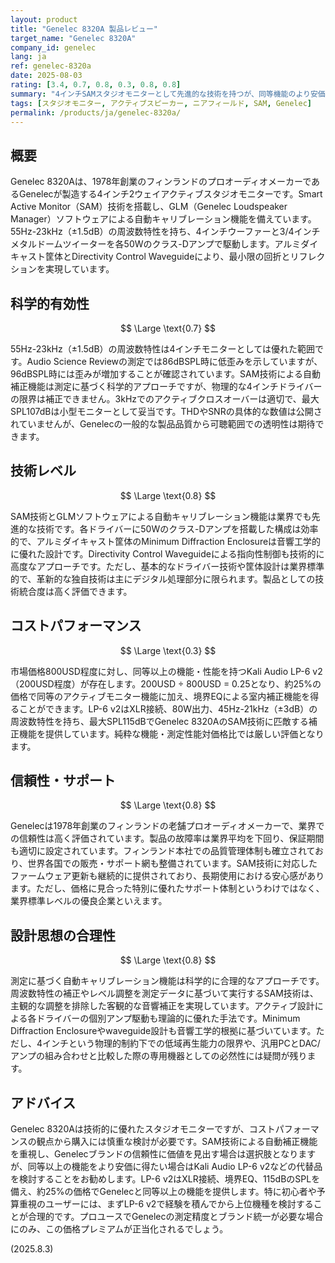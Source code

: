 ```yaml
---
layout: product
title: "Genelec 8320A 製品レビュー"
target_name: "Genelec 8320A"
company_id: genelec
lang: ja
ref: genelec-8320a
date: 2025-08-03
rating: [3.4, 0.7, 0.8, 0.3, 0.8, 0.8]
summary: "4インチSAMスタジオモニターとして先進的な技術を持つが、同等機能のより安価な代替品に対してコストパフォーマンスに課題がある製品"
tags: [スタジオモニター, アクティブスピーカー, ニアフィールド, SAM, Genelec]
permalink: /products/ja/genelec-8320a/
---
```


## 概要

Genelec 8320Aは、1978年創業のフィンランドのプロオーディオメーカーであるGenelecが製造する4インチ2ウェイアクティブスタジオモニターです。Smart Active Monitor（SAM）技術を搭載し、GLM（Genelec Loudspeaker Manager）ソフトウェアによる自動キャリブレーション機能を備えています。55Hz-23kHz（±1.5dB）の周波数特性を持ち、4インチウーファーと3/4インチメタルドームツイーターを各50Wのクラス-Dアンプで駆動します。アルミダイキャスト筐体とDirectivity Control Waveguideにより、最小限の回折とリフレクションを実現しています。

## 科学的有効性

$$ \Large \text{0.7} $$

55Hz-23kHz（±1.5dB）の周波数特性は4インチモニターとしては優れた範囲です。Audio Science Reviewの測定では86dBSPL時に低歪みを示していますが、96dBSPL時には歪みが増加することが確認されています。SAM技術による自動補正機能は測定に基づく科学的アプローチですが、物理的な4インチドライバーの限界は補正できません。3kHzでのアクティブクロスオーバーは適切で、最大SPL107dBは小型モニターとして妥当です。THDやSNRの具体的な数値は公開されていませんが、Genelecの一般的な製品品質から可聴範囲での透明性は期待できます。

## 技術レベル

$$ \Large \text{0.8} $$

SAM技術とGLMソフトウェアによる自動キャリブレーション機能は業界でも先進的な技術です。各ドライバーに50Wのクラス-Dアンプを搭載した構成は効率的で、アルミダイキャスト筐体のMinimum Diffraction Enclosureは音響工学的に優れた設計です。Directivity Control Waveguideによる指向性制御も技術的に高度なアプローチです。ただし、基本的なドライバー技術や筐体設計は業界標準的で、革新的な独自技術は主にデジタル処理部分に限られます。製品としての技術統合度は高く評価できます。

## コストパフォーマンス

$$ \Large \text{0.3} $$

市場価格800USD程度に対し、同等以上の機能・性能を持つKali Audio LP-6 v2（200USD程度）が存在します。200USD ÷ 800USD = 0.25となり、約25%の価格で同等のアクティブモニター機能に加え、境界EQによる室内補正機能を得ることができます。LP-6 v2はXLR接続、80W出力、45Hz-21kHz（±3dB）の周波数特性を持ち、最大SPL115dBでGenelec 8320AのSAM技術に匹敵する補正機能を提供しています。純粋な機能・測定性能対価格比では厳しい評価となります。

## 信頼性・サポート

$$ \Large \text{0.8} $$

Genelecは1978年創業のフィンランドの老舗プロオーディオメーカーで、業界での信頼性は高く評価されています。製品の故障率は業界平均を下回り、保証期間も適切に設定されています。フィンランド本社での品質管理体制も確立されており、世界各国での販売・サポート網も整備されています。SAM技術に対応したファームウェア更新も継続的に提供されており、長期使用における安心感があります。ただし、価格に見合った特別に優れたサポート体制というわけではなく、業界標準レベルの優良企業といえます。

## 設計思想の合理性

$$ \Large \text{0.8} $$

測定に基づく自動キャリブレーション機能は科学的に合理的なアプローチです。周波数特性の補正やレベル調整を測定データに基づいて実行するSAM技術は、主観的な調整を排除した客観的な音響補正を実現しています。アクティブ設計による各ドライバーの個別アンプ駆動も理論的に優れた手法です。Minimum Diffraction Enclosureやwaveguide設計も音響工学的根拠に基づいています。ただし、4インチという物理的制約下での低域再生能力の限界や、汎用PCとDAC/アンプの組み合わせと比較した際の専用機器としての必然性には疑問が残ります。

## アドバイス

Genelec 8320Aは技術的に優れたスタジオモニターですが、コストパフォーマンスの観点から購入には慎重な検討が必要です。SAM技術による自動補正機能を重視し、Genelecブランドの信頼性に価値を見出す場合は選択肢となりますが、同等以上の機能をより安価に得たい場合はKali Audio LP-6 v2などの代替品を検討することをお勧めします。LP-6 v2はXLR接続、境界EQ、115dBのSPLを備え、約25%の価格でGenelecと同等以上の機能を提供します。特に初心者や予算重視のユーザーには、まずLP-6 v2で経験を積んでから上位機種を検討することが合理的です。プロユースでGenelecの測定精度とブランド統一が必要な場合にのみ、この価格プレミアムが正当化されるでしょう。

(2025.8.3)
